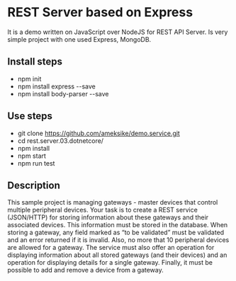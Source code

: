 # REST Server based on Express 
It is a demo written on JavaScript over NodeJS for REST API Server. Is very simple project with one used Express, MongoDB.

## Install steps
- npm init
- npm install express --save
- npm install body-parser --save

## Use steps 
- git clone https://github.com/ameksike/demo.service.git
- cd rest.server.03.dotnetcore/
- npm install 
- npm start
- npm run test

## Description
This sample project is managing gateways - master devices that control multiple peripheral devices. Your task is to create a REST service (JSON/HTTP) for storing information about these gateways and their associated devices. This information must be stored in the database. When storing a gateway, any field marked as “to be validated” must be validated and an error returned if it is invalid. Also, no more that 10 peripheral devices are allowed for a gateway. The service must also offer an operation for displaying information about all stored gateways (and their devices) and an operation for displaying details for a single gateway. Finally, it must be possible to add and remove a device from a gateway.